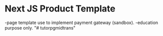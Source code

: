 # Next JS Product Template

-page template use to implement payment gateway (sandbox).
-education purpose only.
"# tutorpgmidtrans" 
